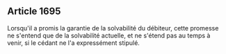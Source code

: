 Article 1695
----
Lorsqu'il a promis la garantie de la solvabilité du débiteur, cette promesse ne
s'entend que de la solvabilité actuelle, et ne s'étend pas au temps à venir, si
le cédant ne l'a expressément stipulé.
